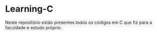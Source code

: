 # Learning-C

Neste repositório estão presentes todos os códigos em C que fiz para a faculdade e estudo próprio.
